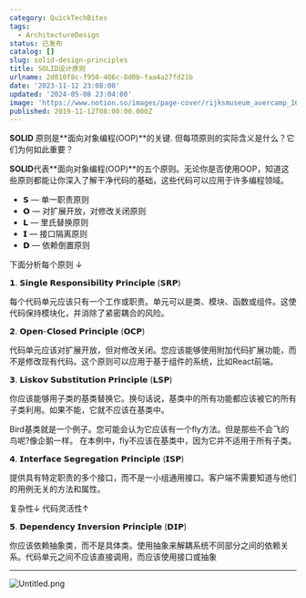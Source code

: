 ```yaml
---
category: QuickTechBites
tags:
  - ArchitectureDesign
status: 已发布
catalog: []
slug: solid-design-principles
title: SOLID设计原则
urlname: 2d810f8c-f950-406c-8d0b-faa4a27fd21b
date: '2023-11-12 23:08:00'
updated: '2024-05-08 23:04:00'
image: 'https://www.notion.so/images/page-cover/rijksmuseum_avercamp_1620.jpg'
published: 2019-11-12T08:00:00.000Z
---
```


**SOLID** 原则是**面向对象编程(OOP)**的关键. 但每项原则的实际含义是什么？它们为何如此重要？


**SOLID**代表**面向对象编程(OOP)**的五个原则。无论你是否使用OOP，知道这些原则都能让你深入了解干净代码的基础，这些代码可以应用于许多编程领域。

- 𝗦 — 单一职责原则
- 𝗢 — 对扩展开放，对修改关闭原则
- 𝗟 — 里氏替换原则
- 𝗜 — 接口隔离原则
- 𝗗 — 依赖倒置原则

下面分析每个原则 ↓


𝟭. 𝗦𝗶𝗻𝗴𝗹𝗲 𝗥𝗲𝘀𝗽𝗼𝗻𝘀𝗶𝗯𝗶𝗹𝗶𝘁𝘆 𝗣𝗿𝗶𝗻𝗰𝗶𝗽𝗹𝗲 (𝗦𝗥𝗣)


每个代码单元应该只有一个工作或职责。单元可以是类、模块、函数或组件。这使代码保持模块化，并消除了紧密耦合的风险。


𝟮. 𝗢𝗽𝗲𝗻-𝗖𝗹𝗼𝘀𝗲𝗱 𝗣𝗿𝗶𝗻𝗰𝗶𝗽𝗹𝗲 (𝗢𝗖𝗣)


代码单元应该对扩展开放，但对修改关闭。您应该能够使用附加代码扩展功能，而不是修改现有代码。这个原则可以应用于基于组件的系统，比如React前端。


𝟯. 𝗟𝗶𝘀𝗸𝗼𝘃 𝗦𝘂𝗯𝘀𝘁𝗶𝘁𝘂𝘁𝗶𝗼𝗻 𝗣𝗿𝗶𝗻𝗰𝗶𝗽𝗹𝗲 (𝗟𝗦𝗣)


你应该能够用子类的基类替换它。换句话说，基类中的所有功能都应该被它的所有子类利用。如果不能，它就不应该在基类中。


Bird基类就是一个例子。您可能会认为它应该有一个fly方法。但是那些不会飞的鸟呢?像企鹅一样。
在本例中，fly不应该在基类中，因为它并不适用于所有子类。


𝟰. 𝗜𝗻𝘁𝗲𝗿𝗳𝗮𝗰𝗲 𝗦𝗲𝗴𝗿𝗲𝗴𝗮𝘁𝗶𝗼𝗻 𝗣𝗿𝗶𝗻𝗰𝗶𝗽𝗹𝗲 (𝗜𝗦𝗣)


提供具有特定职责的多个接口，而不是一小组通用接口。客户端不需要知道与他们的用例无关的方法和属性。


复杂性↓
代码灵活性↑


𝟱. 𝗗𝗲𝗽𝗲𝗻𝗱𝗲𝗻𝗰𝘆 𝗜𝗻𝘃𝗲𝗿𝘀𝗶𝗼𝗻 𝗣𝗿𝗶𝗻𝗰𝗶𝗽𝗹𝗲 (𝗗𝗜𝗣)


你应该依赖抽象类，而不是具体类。使用抽象来解耦系统不同部分之间的依赖关系。代码单元之间不应该直接调用，而应该使用接口或抽象


---


![Untitled.png](https://prod-files-secure.s3.us-west-2.amazonaws.com/5d24fe63-e567-4804-86f9-9fdc62e13082/6fc4afd3-478b-4aaf-9884-0a3f8e406a71/Untitled.png?X-Amz-Algorithm=AWS4-HMAC-SHA256&X-Amz-Content-Sha256=UNSIGNED-PAYLOAD&X-Amz-Credential=ASIAZI2LB466WF7V64C7%2F20250220%2Fus-west-2%2Fs3%2Faws4_request&X-Amz-Date=20250220T213311Z&X-Amz-Expires=3600&X-Amz-Security-Token=IQoJb3JpZ2luX2VjEJz%2F%2F%2F%2F%2F%2F%2F%2F%2F%2FwEaCXVzLXdlc3QtMiJIMEYCIQC63OZ9NaLxnpbUx8VikLEKSK4%2FrVB1Ql3e98JzOoH1VgIhAJ0X1T5204IPcGYYVRRKe%2B9plVNlDqwE24fW4TVNjU4PKogECMX%2F%2F%2F%2F%2F%2F%2F%2F%2F%2FwEQABoMNjM3NDIzMTgzODA1Igz7teZ3QEj9%2Bptfqu8q3AOIRbI84C3a91%2FrTTaC9byiaUyK2UTeQHLDU%2BZQP00yZ1y%2BRV8Vn4pA3tEhBtKNGOoBNL926XPJ%2FJtB4ynCpMsPu9gyMPm12K8Q6Z7YACGTDU6Ha4%2FmXj%2BCFxsGlTAU63CcjKzDJHJWUBKFB%2Fp2274MCPud1dSzXyG1iWvDL8T93bKzXSbXE6bFD7cwnsv2r%2B%2BMz1YeFK%2By5dQp4WQAfW3b9U9fE8kyS3Ro%2FdjLlN84IPO6KfhnaYgJCwKBkHwGR3v3QjNNsGk5Txth5adRPRAGhlehbSqFXSaT2K3rR0cOsTr3UlGDzP1UBwxLt0mNMZi7d9Zsw7QVWsJo42NieYK7M8SJlL%2FmMkC8b1wUXR%2BOqcsxc9dkf0363sqS4M63k0hAv1rIdWk32QZRCENUuXgCNcdcOukK8TXgSSQxd%2B944osPvEZAeL7wTkDpd7y%2F7iArZtkXZxPvWfWP7%2BHDvKV%2BIFlvAKT%2FduSIMjTd6zJ%2B%2BSJvrpoB2FHGzFLABGkWt6dbCqPuEBixL3qmsdC40pOliNhNuuzDeOIlUfc1mUtEFE0Ku0siWpEiBi1eVGms2MrWzjk%2FaHB2bCzVBB0zatvnemenzsPFyjrF7iT0Ke3XKCjuzLmBVppMtQ6wfzDdi969BjqkAYOk4049pV7WFfWtGJI1ndE81WfRVVijpuFY6PvKIHVAJ3M0%2BF5Xjj%2FZqNMGVwu5m6wpu4AfFTfxJ%2B2t2fjBnIPyCji%2Fo1T%2B70rOZ9JXHSZ%2F4w9rNwSEoEKLowuyBQBuwMIhppR2pI%2BWqg4AKIrTkpk2mculGd%2FOfqv%2FT7OSb%2FWcgEN1Sbp%2F8IQLpVXtd0H9F2qFDPCwK4oDvXffY4IfDp4my155&X-Amz-Signature=132bd940857e760eeef74e9a5c1bd469bd18ea3a3fd3ef7f7d4f4a1bf6932309&X-Amz-SignedHeaders=host&x-id=GetObject)

